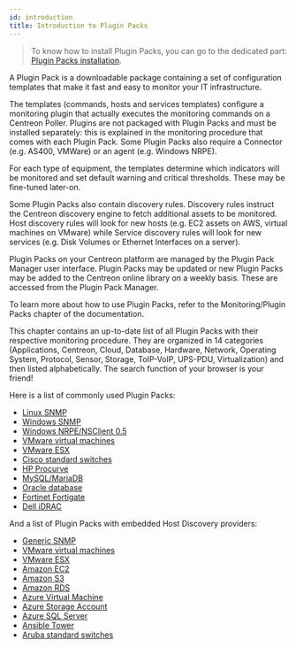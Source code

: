 ```yaml
---
id: introduction
title: Introduction to Plugin Packs
---
```


> To know how to install Plugin Packs, you can go to the dedicated part: 
> [Plugin Packs installation](../../monitoring/pluginpacks).

A Plugin Pack is a downloadable package containing a set of configuration
templates that make it fast and easy to monitor your IT infrastructure.

The templates (commands, hosts and services templates) configure a monitoring
plugin that actually executes the monitoring commands on a Centreon Poller.
Plugins are not packaged with Plugin Packs and must be installed separately:
this is explained in the monitoring procedure that comes with each Plugin Pack.
Some Plugin Packs also require a Connector (e.g. AS400, VMWare) or an agent
(e.g. Windows NRPE).

For each type of equipment, the templates determine which indicators will be
monitored and set default warning and critical thresholds. These may be
fine-tuned later-on.

Some Plugin Packs also contain discovery rules. Discovery rules instruct the
Centreon discovery engine to fetch additional assets to be monitored. Host
discovery rules will look for new hosts (e.g. EC2 assets on AWS, virtual
machines on VMware) while Service discovery rules will look for new services
(e.g. Disk Volumes or Ethernet Interfaces on a server).

Plugin Packs on your Centreon platform are managed by the Plugin Pack Manager
user interface. Plugin Packs may be updated or new Plugin Packs may be added to
the Centreon online library on a weekly basis. These are accessed from the
Plugin Pack Manager.

To learn more about how to use Plugin Packs, refer to the Monitoring/Plugin
Packs chapter of the documentation.

This chapter contains an up-to-date list of all Plugin Packs with their
respective monitoring procedure. They are organized in 14 categories
(Applications, Centreon, Cloud, Database, Hardware, Network, Operating System,
Protocol, Sensor, Storage, ToIP-VoIP, UPS-PDU, Virtualization) and then listed
alphabetically. The search function of your browser is your friend\!

Here is a list of commonly used Plugin Packs:

  - [Linux SNMP](procedures/operatingsystems-linux-snmp)
  - [Windows SNMP](procedures/operatingsystems-windows-snmp)
  - [Windows NRPE/NSClient 0.5](procedures/operatingsystems-windows-nsclient-05-nrpe)
  - [VMware virtual machines](procedures/virtualization-vmware2-vm)
  - [VMware ESX](procedures/virtualization-vmware2-esx)
  - [Cisco standard switches](procedures/network-cisco-standard-snmp)
  - [HP Procurve](procedures/network-switchs-hp-procurve-snmp)
  - [MySQL/MariaDB](procedures/applications-databases-mysql)
  - [Oracle database](procedures/applications-databases-oracle)
  - [Fortinet Fortigate](procedures/network-firewalls-fortinet-fortigate-snmp)
  - [Dell iDRAC](procedures/hardware-servers-dell-idrac-snmp)

And a list of Plugin Packs with embedded Host Discovery providers:

  - [Generic SNMP](procedures/applications-protocol-snmp)
  - [VMware virtual machines](procedures/virtualization-vmware2-vm)
  - [VMware ESX](procedures/virtualization-vmware2-esx)
  - [Amazon EC2](procedures/cloud-aws-ec2)
  - [Amazon S3](procedures/cloud-aws-s3)
  - [Amazon RDS](procedures/cloud-aws-rds)
  - [Azure Virtual Machine](procedures/cloud-azure-compute-virtualmachine)
  - [Azure Storage Account](procedures/cloud-azure-storage-storageaccount)
  - [Azure SQL Server](procedures/cloud-azure-database-sqlserver)
  - [Ansible Tower](procedures/applications-ansible-tower)
  - [Aruba standard switches](procedures/network-switchs-aruba-standard-snmp)
